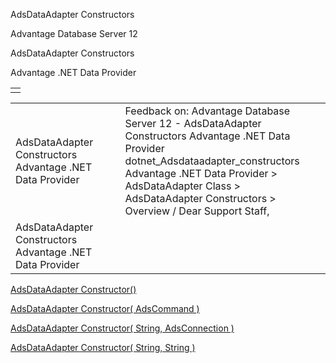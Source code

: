 AdsDataAdapter Constructors




Advantage Database Server 12  

AdsDataAdapter Constructors

Advantage .NET Data Provider

|  |
| --- |
|  |

|  |  |  |  |  |
| --- | --- | --- | --- | --- |
| AdsDataAdapter Constructors  Advantage .NET Data Provider |  |  | Feedback on: Advantage Database Server 12 - AdsDataAdapter Constructors Advantage .NET Data Provider dotnet\_Adsdataadapter\_constructors Advantage .NET Data Provider > AdsDataAdapter Class > AdsDataAdapter Constructors > Overview / Dear Support Staff, |  |
| AdsDataAdapter Constructors  Advantage .NET Data Provider |  |  |  |  |

[AdsDataAdapter Constructor()](dotnet_adsdataadapter_constructor_.htm)

[AdsDataAdapter Constructor( AdsCommand )](dotnet_adsdataadapter_constructor_adscommand_.htm)

[AdsDataAdapter Constructor( String, AdsConnection )](dotnet_adsdataadapter_constructor_string_adsconnection_.htm)

[AdsDataAdapter Constructor( String, String )](dotnet_adsdataadapter_constructor_string_string_.htm)